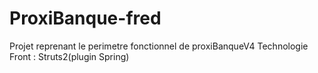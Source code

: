 # ProxiBanque-fred

Projet reprenant le perimetre fonctionnel de proxiBanqueV4
Technologie Front : Struts2(plugin Spring)
